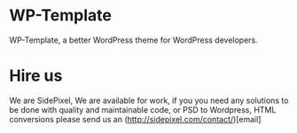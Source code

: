 WP-Template
===========
WP-Template, a better WordPress theme for WordPress developers.


Hire us
===
We are SidePixel, We are available for work, if you you need any solutions to be done with quality and maintainable code, or PSD to Wordpress, HTML conversions please send us an (http://sidepixel.com/contact/)[email] 